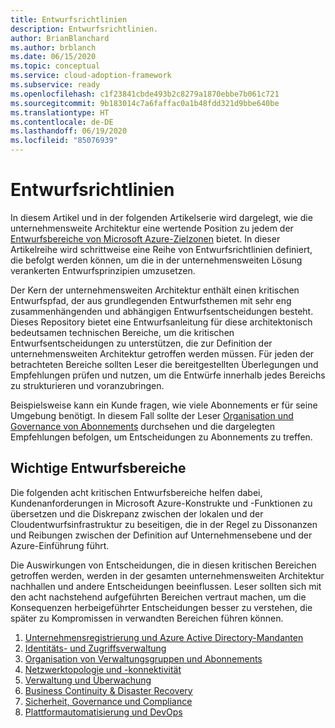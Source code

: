 ```yaml
---
title: Entwurfsrichtlinien
description: Entwurfsrichtlinien.
author: BrianBlanchard
ms.author: brblanch
ms.date: 06/15/2020
ms.topic: conceptual
ms.service: cloud-adoption-framework
ms.subservice: ready
ms.openlocfilehash: c1f23841cbde493b2c8279a1870ebbe7b061c721
ms.sourcegitcommit: 9b183014c7a6faffac0a1b48fdd321d9bbe640be
ms.translationtype: HT
ms.contentlocale: de-DE
ms.lasthandoff: 06/19/2020
ms.locfileid: "85076939"
---
```

# <a name="design-guidelines"></a>Entwurfsrichtlinien

In diesem Artikel und in der folgenden Artikelserie wird dargelegt, wie die unternehmensweite Architektur eine wertende Position zu jedem der [Entwurfsbereiche von Microsoft Azure-Zielzonen](../landing-zone/design-areas.md) bietet. In dieser Artikelreihe wird schrittweise eine Reihe von Entwurfsrichtlinien definiert, die befolgt werden können, um die in der unternehmensweiten Lösung verankerten Entwurfsprinzipien umzusetzen.

Der Kern der unternehmensweiten Architektur enthält einen kritischen Entwurfspfad, der aus grundlegenden Entwurfsthemen mit sehr eng zusammenhängenden und abhängigen Entwurfsentscheidungen besteht. Dieses Repository bietet eine Entwurfsanleitung für diese architektonisch bedeutsamen technischen Bereiche, um die kritischen Entwurfsentscheidungen zu unterstützen, die zur Definition der unternehmensweiten Architektur getroffen werden müssen. Für jeden der betrachteten Bereiche sollten Leser die bereitgestellten Überlegungen und Empfehlungen prüfen und nutzen, um die Entwürfe innerhalb jedes Bereichs zu strukturieren und voranzubringen.

Beispielsweise kann ein Kunde fragen, wie viele Abonnements er für seine Umgebung benötigt. In diesem Fall sollte der Leser [ Organisation und Governance von Abonnements](./management-group-and-subscription-organization.md#subscription-organization-and-governance) durchsehen und die dargelegten Empfehlungen befolgen, um Entscheidungen zu Abonnements zu treffen.

## <a name="critical-design-areas"></a>Wichtige Entwurfsbereiche

Die folgenden acht kritischen Entwurfsbereiche helfen dabei, Kundenanforderungen in Microsoft Azure-Konstrukte und -Funktionen zu übersetzen und die Diskrepanz zwischen der lokalen und der Cloudentwurfsinfrastruktur zu beseitigen, die in der Regel zu Dissonanzen und Reibungen zwischen der Definition auf Unternehmensebene und der Azure-Einführung führt.

Die Auswirkungen von Entscheidungen, die in diesen kritischen Bereichen getroffen werden, werden in der gesamten unternehmensweiten Architektur nachhallen und andere Entscheidungen beeinflussen. Leser sollten sich mit den acht nachstehend aufgeführten Bereichen vertraut machen, um die Konsequenzen herbeigeführter Entscheidungen besser zu verstehen, die später zu Kompromissen in verwandten Bereichen führen können.

1. [Unternehmensregistrierung und Azure Active Directory-Mandanten](./enterprise-enrollment-and-azure-ad-tenants.md)
2. [Identitäts- und Zugriffsverwaltung](./identity-and-access-management.md)
3. [Organisation von Verwaltungsgruppen und Abonnements](./management-group-and-subscription-organization.md)
4. [Netzwerktopologie und -konnektivität](./network-topology-and-connectivity.md)
5. [Verwaltung und Überwachung](./management-and-monitoring.md)
6. [Business Continuity & Disaster Recovery](./business-continuity-and-disaster-recovery.md)
7. [Sicherheit, Governance und Compliance](./security-governance-and-compliance.md)
8. [Plattformautomatisierung und DevOps](./platform-automation-and-devops.md)
